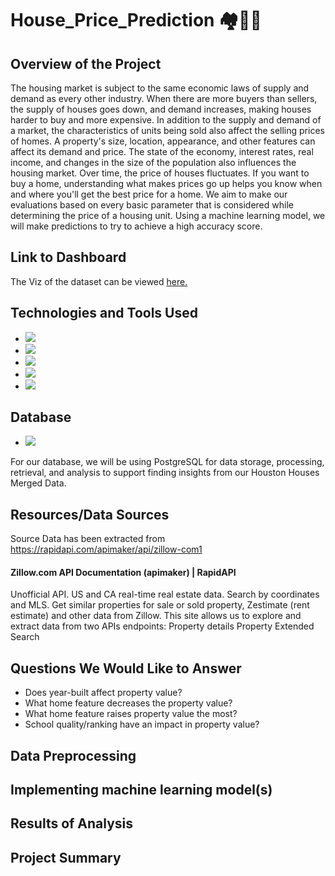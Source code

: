# House_Price_Prediction :houses::house_with_garden::dollar:
 
## Overview of the Project

The housing market is subject to the same economic laws of supply and demand as every other industry. When there are more buyers than sellers, the supply of houses goes down, and demand increases, making houses harder to buy and more expensive. In addition to the supply and demand of a market, the characteristics of units being sold also affect the selling prices of homes. A property's size, location, appearance, and other features can affect its demand and price. The state of the economy, interest rates, real income, and changes in the size of the population also influences the housing market. Over time, the price of houses fluctuates. If you want to buy a home, understanding what makes prices go up helps you know when and where you'll get the best price for a home. We aim to make our evaluations based on every basic parameter that is considered while determining the price of a housing unit. Using a machine learning model, we will make predictions to try to achieve a high accuracy score.


## Link to Dashboard

The Viz of the dataset can be viewed [here.](https://public.tableau.com/app/profile/neeraja.v6475/viz/HousePricesDistribution/HousePricesDistribution)

## Technologies and Tools Used

* ![](https://img.shields.io/badge/Python-yellow?style=for-the-badge)
* ![](https://img.shields.io/badge/Jupyter_Notebook-orange?style=for-the-badge)
* ![](https://img.shields.io/badge/Excel-green?style=for-the-badge)
* ![](https://img.shields.io/badge/Visual_Studio_Code-blue?style=for-the-badge)
* ![](https://img.shields.io/badge/PgAdmin-lightgrey?style=for-the-badge)

## Database

* [![](https://img.shields.io/badge/PostgreSQL-blue?style=for-the-badge)](https://github.com/hamzamohdzubair/redant)

For our database, we will be using PostgreSQL for data storage, processing, retrieval, and analysis to support finding insights from our Houston Houses Merged Data.

## Resources/Data Sources

Source Data has been extracted from https://rapidapi.com/apimaker/api/zillow-com1

#### Zillow.com API Documentation (apimaker) | RapidAPI

Unofficial API. US and CA real-time real estate data. Search by coordinates and MLS. Get similar properties for sale or sold property, Zestimate (rent estimate) and other data from Zillow. This site allows us to explore and extract data from two APIs endpoints:
Property details
Property Extended Search

## Questions We Would Like to Answer

* Does year-built affect property value?
* What home feature decreases the property value?
* What home feature raises property value the most?
* School quality/ranking have an impact in property value?

## Data Preprocessing

## Implementing machine learning model(s)

## Results of Analysis

## Project Summary
